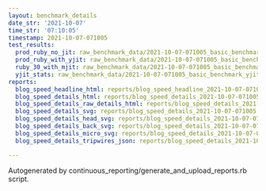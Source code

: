```yaml
---
layout: benchmark_details
date_str: '2021-10-07'
time_str: '07:10:05'
timestamp: 2021-10-07-071005
test_results:
  prod_ruby_no_jit: raw_benchmark_data/2021-10-07-071005_basic_benchmark_prod_ruby_no_jit.json
  prod_ruby_with_yjit: raw_benchmark_data/2021-10-07-071005_basic_benchmark_prod_ruby_with_yjit.json
  ruby_30_with_mjit: raw_benchmark_data/2021-10-07-071005_basic_benchmark_ruby_30_with_mjit.json
  yjit_stats: raw_benchmark_data/2021-10-07-071005_basic_benchmark_yjit_stats.json
reports:
  blog_speed_headline_html: reports/blog_speed_headline_2021-10-07-071005.html
  blog_speed_details_html: reports/blog_speed_details_2021-10-07-071005.html
  blog_speed_details_raw_details_html: reports/blog_speed_details_2021-10-07-071005.raw_details.html
  blog_speed_details_svg: reports/blog_speed_details_2021-10-07-071005.svg
  blog_speed_details_head_svg: reports/blog_speed_details_2021-10-07-071005.head.svg
  blog_speed_details_back_svg: reports/blog_speed_details_2021-10-07-071005.back.svg
  blog_speed_details_micro_svg: reports/blog_speed_details_2021-10-07-071005.micro.svg
  blog_speed_details_tripwires_json: reports/blog_speed_details_2021-10-07-071005.tripwires.json

---
```

Autogenerated by continuous_reporting/generate_and_upload_reports.rb script.
